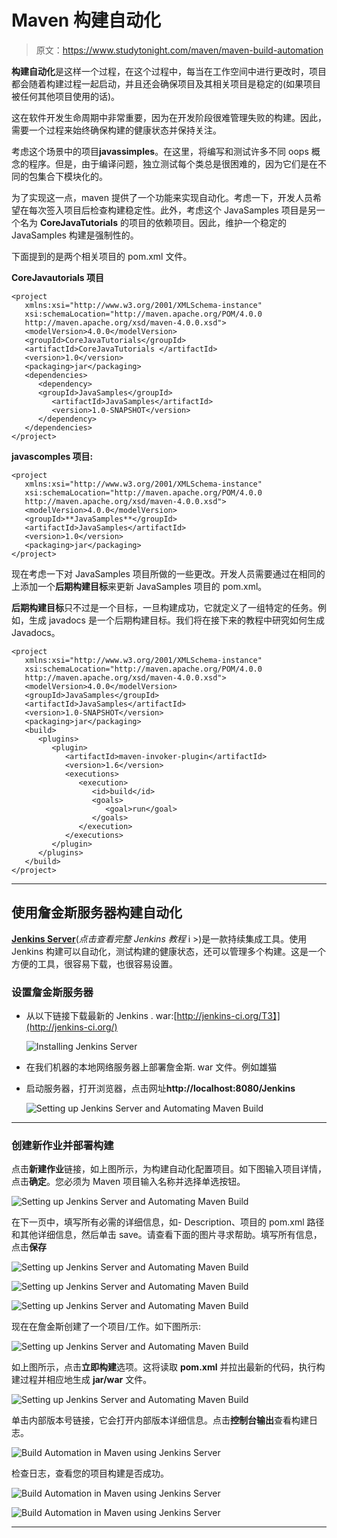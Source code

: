 # Maven 构建自动化

> 原文：<https://www.studytonight.com/maven/maven-build-automation>

**构建自动化**是这样一个过程，在这个过程中，每当在工作空间中进行更改时，项目都会随着构建过程一起启动，并且还会确保项目及其相关项目是稳定的(如果项目被任何其他项目使用的话)。

这在软件开发生命周期中非常重要，因为在开发阶段很难管理失败的构建。因此，需要一个过程来始终确保构建的健康状态并保持关注。

考虑这个场景中的项目**javassimples**。在这里，将编写和测试许多不同 oops 概念的程序。但是，由于编译问题，独立测试每个类总是很困难的，因为它们是在不同的包集合下模块化的。

为了实现这一点，maven 提供了一个功能来实现自动化。考虑一下，开发人员希望在每次签入项目后检查构建稳定性。此外，考虑这个 JavaSamples 项目是另一个名为 **CoreJavaTutorials** 的项目的依赖项目。因此，维护一个稳定的 JavaSamples 构建是强制性的。

下面提到的是两个相关项目的 pom.xml 文件。

**CoreJavautorials 项目**

```
<project  
   xmlns:xsi="http://www.w3.org/2001/XMLSchema-instance"
   xsi:schemaLocation="http://maven.apache.org/POM/4.0.0 
   http://maven.apache.org/xsd/maven-4.0.0.xsd">
   <modelVersion>4.0.0</modelVersion>
   <groupId>CoreJavaTutorials</groupId>
   <artifactId>CoreJavaTutorials </artifactId>
   <version>1.0</version>
   <packaging>jar</packaging>
   <dependencies>
      <dependency>
      <groupId>JavaSamples</groupId>
         <artifactId>JavaSamples</artifactId>
         <version>1.0-SNAPSHOT</version>
      </dependency>
   </dependencies>
</project> 
```

**javascomples 项目:**

```
<project  
   xmlns:xsi="http://www.w3.org/2001/XMLSchema-instance"
   xsi:schemaLocation="http://maven.apache.org/POM/4.0.0 
   http://maven.apache.org/xsd/maven-4.0.0.xsd">
   <modelVersion>4.0.0</modelVersion>
   <groupId>**JavaSamples**</groupId>
   <artifactId>JavaSamples</artifactId>
   <version>1.0</version>
   <packaging>jar</packaging>
</project> 
```

现在考虑一下对 JavaSamples 项目所做的一些更改。开发人员需要通过在相同的上添加一个**后期构建目标**来更新 JavaSamples 项目的 pom.xml。

**后期构建目标**只不过是一个目标，一旦构建成功，它就定义了一组特定的任务。例如，生成 javadocs 是一个后期构建目标。我们将在接下来的教程中研究如何生成 Javadocs。

```
<project  
   xmlns:xsi="http://www.w3.org/2001/XMLSchema-instance"
   xsi:schemaLocation="http://maven.apache.org/POM/4.0.0 
   http://maven.apache.org/xsd/maven-4.0.0.xsd">
   <modelVersion>4.0.0</modelVersion>
   <groupId>JavaSamples</groupId>
   <artifactId>JavaSamples</artifactId>
   <version>1.0-SNAPSHOT</version>
   <packaging>jar</packaging>
   <build>
      <plugins>
         <plugin>
            <artifactId>maven-invoker-plugin</artifactId>
            <version>1.6</version>
            <executions>
               <execution>
                  <id>build</id>
                  <goals>
                     <goal>run</goal>
                  </goals>
               </execution>
            </executions>
         </plugin>
      </plugins>
   </build>
</project> 
```

* * *

## 使用詹金斯服务器构建自动化

[**Jenkins Server**](/jenkins/)(*点击查看完整 Jenkins 教程* i >)是一款持续集成工具。使用 Jenkins 构建可以自动化，测试构建的健康状态，还可以管理多个构建。这是一个方便的工具，很容易下载，也很容易设置。

### 设置詹金斯服务器

*   从以下链接下载最新的 Jenkins . war:[http://jenkins-ci.org/T3】](http://jenkins-ci.org/)

    ![Installing Jenkins Server](img/da0019f40ca5980c2a7247f1c075287c.png)

*   在我们机器的本地网络服务器上部署詹金斯. war 文件。例如雄猫
*   启动服务器，打开浏览器，点击网址**http://localhost:8080/Jenkins**

    ![Setting up Jenkins Server and Automating Maven Build](img/30921872bbff60c6756bf32de9b4bf09.png)

* * *

### 创建新作业并部署构建

点击**新建作业**链接，如上图所示，为构建自动化配置项目。如下图输入项目详情，点击**确定**。您必须为 Maven 项目输入名称并选择单选按钮。

![Setting up Jenkins Server and Automating Maven Build](img/6ead03f829c5b93fb4f518653f98e06c.png)

在下一页中，填写所有必需的详细信息，如- Description、项目的 pom.xml 路径和其他详细信息，然后单击 save。请查看下面的图片寻求帮助。填写所有信息，点击**保存**

![Setting up Jenkins Server and Automating Maven Build](img/d0366e30c2862e48470f9b8d15cdda7c.png)

![Setting up Jenkins Server and Automating Maven Build](img/3ead54ca31d15c19fb1bac471f6743e8.png)

![Setting up Jenkins Server and Automating Maven Build](img/22bf6c4d069d654f157fdc2ee1f5fdba.png)

现在在詹金斯创建了一个项目/工作。如下图所示:

![Setting up Jenkins Server and Automating Maven Build](img/9d84611f462aa638fe7f798351092042.png)

如上图所示，点击**立即构建**选项。这将读取 **pom.xml** 并拉出最新的代码，执行构建过程并相应地生成 **jar/war** 文件。

![Setting up Jenkins Server and Automating Maven Build](img/1f158c311c357e6c861f1bc658e10ea9.png)

单击内部版本号链接，它会打开内部版本详细信息。点击**控制台输出**查看构建日志。

![Build Automation in Maven using Jenkins Server](img/fc86986dde9780473c51ab866faf2fb1.png)

检查日志，查看您的项目构建是否成功。

![Build Automation in Maven using Jenkins Server](img/33f6133eb7a30ac299e2f31ff7095be8.png)

![Build Automation in Maven using Jenkins Server](img/b58015eda8fc4bd0c11dc5fa8df9c21d.png)

* * *